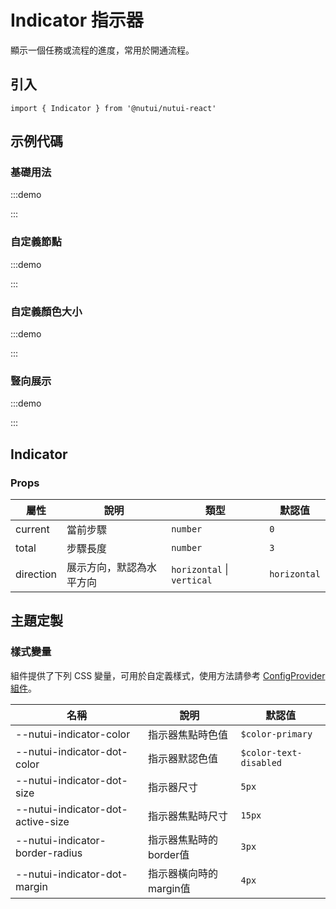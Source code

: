 # Indicator 指示器

顯示一個任務或流程的進度，常用於開通流程。

## 引入

```tsx
import { Indicator } from '@nutui/nutui-react'
```

## 示例代碼

### 基礎用法

:::demo

<CodeBlock src='h5/demo1.tsx'></CodeBlock>

:::

### 自定義節點

:::demo

<CodeBlock src='h5/demo2.tsx'></CodeBlock>

:::

### 自定義顏色大小

:::demo

<CodeBlock src='h5/demo3.tsx'></CodeBlock>

:::

### 豎向展示

:::demo

<CodeBlock src='h5/demo4.tsx'></CodeBlock>

:::

## Indicator

### Props

| 屬性 | 說明 | 類型 | 默認值 |
| --- | --- | --- | --- |
| current | 當前步驟 | `number` | `0` |
| total | 步驟長度 | `number` | `3` |
| direction | 展示方向，默認為水平方向 | `horizontal` \| `vertical` | `horizontal` |

## 主題定製

### 樣式變量

組件提供了下列 CSS 變量，可用於自定義樣式，使用方法請參考 [ConfigProvider 組件](#/zh-CN/component/configprovider)。

| 名稱 | 說明 | 默認值 |
| --- | --- | --- |
| \--nutui-indicator-color | 指示器焦點時色值 | `$color-primary` |
| \--nutui-indicator-dot-color | 指示器默認色值 | `$color-text-disabled` |
| \--nutui-indicator-dot-size | 指示器尺寸 | `5px` |
| \--nutui-indicator-dot-active-size | 指示器焦點時尺寸 | `15px` |
| \--nutui-indicator-border-radius | 指示器焦點時的border值 | `3px` |
| \--nutui-indicator-dot-margin | 指示器橫向時的margin值 | `4px` |
